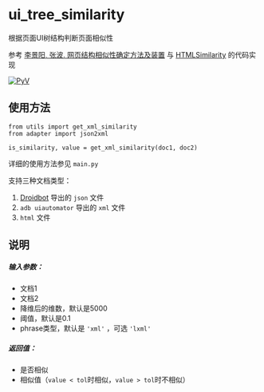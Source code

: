 # ui_tree_similarity
根据页面UI树结构判断页面相似性

参考 [李景阳, 张波. 网页结构相似性确定方法及装置](https://wenku.baidu.com/view/72795fcddf36a32d7375a417866fb84ae55cc3e2?fr=xueshu&_wkts_=1734419226309)
与 [HTMLSimilarity](https://github.com/SPuerBRead/HTMLSimilarity) 的代码实现

[![PyV](https://img.shields.io/badge/python-3.9-brightgreen.svg)]()

使用方法
-----------

```
from utils import get_xml_similarity
from adapter import json2xml

is_similarity, value = get_xml_similarity(doc1, doc2)
```

详细的使用方法参见 `main.py`

支持三种文档类型：
1. [Droidbot](https://github.com/honeynet/droidbot) 导出的 `json` 文件
2. `adb uiautomator` 导出的 `xml` 文件
3. `html` 文件

说明
-----------

##### 输入参数：
* 文档1
* 文档2
* 降维后的维数，默认是5000
* 阈值，默认是0.1
* phrase类型，默认是 `'xml'` ，可选 `'lxml'`

##### 返回值：
* 是否相似
* 相似值（`value < tol`时相似，`value > tol`时不相似）
